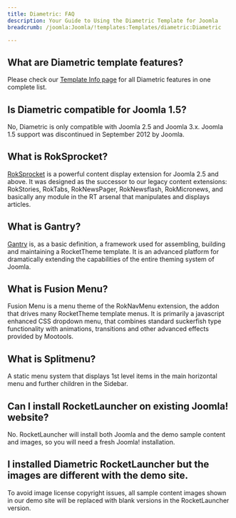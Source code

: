 ```yaml
---
title: Diametric: FAQ
description: Your Guide to Using the Diametric Template for Joomla
breadcrumb: /joomla:Joomla/!templates:Templates/diametric:Diametric

---
```


What are Diametric template features?
-----
Please check our [Template Info page][features] for all Diametric features in one complete list.

Is Diametric compatible for Joomla 1.5?
-----
No, Diametric is only compatible with Joomla 2.5 and Joomla 3.x. Joomla 1.5 support was discontinued in September 2012 by Joomla.

What is RokSprocket?
-----
[RokSprocket][roksprocket] is a powerful content display extension for Joomla 2.5 and above. It was designed as the successor to our legacy content extensions: RokStories, RokTabs, RokNewsPager, RokNewsflash, RokMicronews, and basically any module in the RT arsenal that manipulates and displays articles.

What is Gantry?
-----
[Gantry][gantry] is, as a basic definition, a framework used for assembling, building and maintaining a RocketTheme template. It is an advanced platform for dramatically extending the capabilities of the entire theming system of Joomla.

What is Fusion Menu?
-----
Fusion Menu is a menu theme of the RokNavMenu extension, the addon that drives many RocketTheme template menus. It is primarily a javascript enhanced CSS dropdown menu, that combines standard suckerfish type functionality with animations, transitions and other advanced effects provided by Mootools.

What is Splitmenu?
-----
A static menu system that displays 1st level items in the main horizontal menu and further children in the Sidebar.

Can I install RocketLauncher on existing Joomla! website?
-----
No. RocketLauncher will install both Joomla and the demo sample content and images, so you will need a fresh Joomla! installation.

I installed Diametric RocketLauncher but the images are different with the demo site.
-----
To avoid image license copyright issues, all sample content images shown in our demo site will be replaced with blank versions in the RocketLauncher version.

[gantry]: http://gantry.org/
[features]: http://demo.rockettheme.com/joomla-templates/diametric/features
[font]: http://www.fontsquirrel.com/fonts/ubuntu
[forum]: http://www.rockettheme.com/forum/joomla-template-diametric
[roksprocket]: http://www.rockettheme.com/joomla/extensions/roksprocket
[dropdown]: http://demo.rockettheme.com/joomla-templates/diametric/features/menu-options
[splitmenu]: http://demo.rockettheme.com/joomla-templates/diametric/features/menu-options
[extensions]: http://demo.rockettheme.com/joomla-templates/diametric/features/extensions